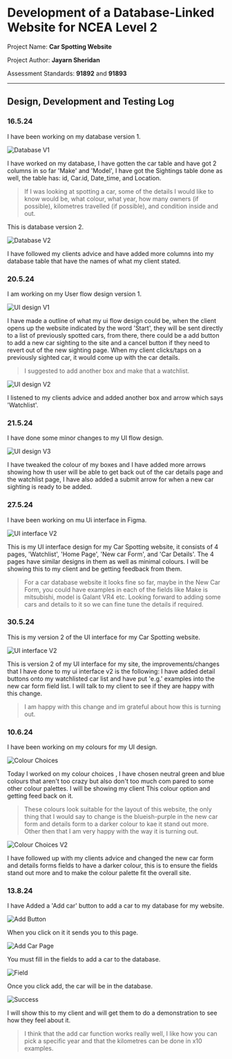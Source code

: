 # Development of a Database-Linked Website for NCEA Level 2

Project Name: **Car Spotting Website**

Project Author: **Jayarn Sheridan**

Assessment Standards: **91892** and **91893**


-------------------------------------------------

## Design, Development and Testing Log

### 16.5.24

I have been working on my database version 1.

![Database V1](images/Database_v1.png)

I have worked on my database, I have gotten the car table and have got 2 columns in so far 'Make' and 'Model', I have got the Sightings table done as well, the table has: id, Car.id, Date_time, and Location.

> If I was looking at spotting a car, some of the details I would like to know would be, what colour, what year, how many owners (if possible), kilometres travelled (if possible), and condition inside and out.

This is database version 2.

![Database V2](images/Database_v2.png)

I have followed my clients advice and have added more columns into my database table that have the names of what my client stated.


### 20.5.24

I am working on my User flow design version 1.

![UI design V1](images/UI_design_v1.png)

I have made a outline of what my ui flow design could be, when the client opens up the website indicated by the word 'Start', they will be sent directly to a list of previously spotted cars, from there, there could be a add button to add a new car sighting to the site and a cancel button if they need to revert out of the new sighting page. When my client clicks/taps on a previously sighted car, it would come up with the car details.

>I suggested to add another box and make that a watchlist.

![UI design V2](images/UI_design_v2.png)

I listened to my clients advice and added another box and arrow which says 'Watchlist'.



### 21.5.24

I have done some minor changes to my UI flow design.

![UI design V3](images/UI_design_v3.png)

I have tweaked the colour of my boxes and I have added more arrows showing how th user will be able to get back out of the car details page and the watchlist page, I have also added a submit arrow for when a new car sighting is ready to be added.

### 27.5.24

I have been working on mu Ui interface in Figma.

![UI interface V2](images/UI_interface_V1.png)

This is my UI interface design for my Car Spotting website, it consists of 4 pages, 'Watchlist', 'Home Page', 'New car Form', and 'Car Details'. The 4 pages have similar designs in them as well as minimal colours. I will be showing this to my client and be getting feedback from them.

>For a car database website it looks fine so far, maybe in the New Car Form, you could have examples in each of the fields like Make is mitsubishi, model is Galant VR4 etc. Looking forward to adding some cars and details to it so we can fine tune the details if required.

### 30.5.24

This is my version 2 of the UI interface for my Car Spotting website.

![UI interface V2](images/UI_interface_V2.png)

This is version 2 of my UI interface for my site, the improvements/changes that I have done to my ui interface v2 is the following: I have added detail buttons onto my watchlisted car list and have put 'e.g.' examples into the new car form field list. I will talk to my client to see if they are happy with this change.

>I am happy with this change and im grateful about how this is turning out.

### 10.6.24

I have been working on my colours for my UI design.

![Colour Choices](images/Colours_V1.png)

Today I worked on my colour choices , I have chosen neutral green and blue colours that aren't too crazy but also don't too much com pared to some other colour palettes. I will be showing my client This colour option and getting feed back on it.

>These colours look suitable for the layout of this website, the only thing that I would say to change is the blueish-purple in the new car form and details form to a darker colour to kae it stand out more. Other then that I am very happy with the way it is turning out.

![Colour Choices V2](images/Colours_V2.png)

I have followed up with my clients advice and changed the new car form and details forms fields to have a darker colour, this is to ensure the fields stand out more and to make the colour palette fit the overall site.

### 13.8.24

I have Added a 'Add car' button to add a car to my database for my website.

![Add Button](images/Add_Button.png)

When you click on it it sends you to this page.

![Add Car Page](images/Add_Car_Page.png)

You must fill in the fields to add a car to the database.

![Field](images/Field.png)

Once you click add, the car will be in the database.

![Success](images/Success.png)

I will show this to my client and will get them to do a demonstration to see how they feel about it.

>I think that the add car function works really well, I like how you can pick a specific year and that the kilometres can be done in x10 examples.